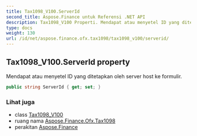 ```yaml
---
title: Tax1098_V100.ServerId
second_title: Aspose.Finance untuk Referensi .NET API
description: Tax1098_V100 Properti. Mendapat atau menyetel ID yang ditetapkan oleh server host ke formulir.
type: docs
weight: 130
url: /id/net/aspose.finance.ofx.tax1098/tax1098_v100/serverid/
---
```

## Tax1098_V100.ServerId property

Mendapat atau menyetel ID yang ditetapkan oleh server host ke formulir.

```csharp
public string ServerId { get; set; }
```

### Lihat juga

* class [Tax1098_V100](../)
* ruang nama [Aspose.Finance.Ofx.Tax1098](../../tax1098_v100/)
* perakitan [Aspose.Finance](../../../)


